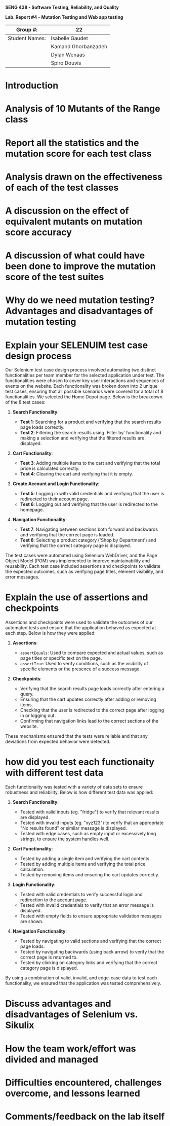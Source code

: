 **SENG 438 - Software Testing, Reliability, and Quality**

**Lab. Report \#4 – Mutation Testing and Web app testing**

| Group \#:      | 22  |
| -------------- | --- |
| Student Names: | Isabelle Gaudet  |
|                | Kamand Ghorbanzadeh  |
|                | Dylan Wenaas   |
|                | Spiro Douvis   |

# Introduction


# Analysis of 10 Mutants of the Range class 

# Report all the statistics and the mutation score for each test class



# Analysis drawn on the effectiveness of each of the test classes

# A discussion on the effect of equivalent mutants on mutation score accuracy

# A discussion of what could have been done to improve the mutation score of the test suites

# Why do we need mutation testing? Advantages and disadvantages of mutation testing

# Explain your SELENUIM test case design process

Our Selenium test case design process involved automating two distinct functionalities per team member for the selected application under test. The functionalities were chosen to cover key user interactions and sequences of events on the website. Each functionality was broken down into 2 unique test cases, ensuring that all possible scenarios were covered for a total of 8 functionalities. We selected the Home Depot page. Below is the breakdown of the 8 test cases:

1. **Search Functionality**:
   - **Test 1**: Searching for a product and verifying that the search results page loads correctly.
   - **Test 2**: Filtering the search results using 'Filter by' functionality and making a selection and verifying that the filtered results are displayed.

2. **Cart Functionality**:
   - **Test 3**: Adding multiple items to the cart and verifying that the total price is calculated correctly.
   - **Test 4**: Clearing the cart and verifying that it is empty.

3. **Create Account and Login Functionality**:
   - **Test 5**: Logging in with valid credentials and verifying that the user is redirected to their account page.
   - **Test 6**: Logging out and verifying that the user is redirected to the homepage.

4. **Navigation Functionality**:
   - **Test 7**: Navigating between sections both forward and backwards and verifying that the correct page is loaded.
   - **Test 8**: Selecting a product category ('Shop by Department') and verifying that the correct category page is displayed.

The test cases were automated using Selenium WebDriver, and the Page Object Model (POM) was implemented to improve maintainability and reusability. Each test case included assertions and checkpoints to validate the expected outcomes, such as verifying page titles, element visibility, and error messages.

# Explain the use of assertions and checkpoints

Assertions and checkpoints were used to validate the outcomes of our automated tests and ensure that the application behaved as expected at each step. Below is how they were applied:

1. **Assertions**:
   - `assertEquals`: Used to compare expected and actual values, such as page titles or specific text on the page.
   - `assertTrue`: Used to verify conditions, such as the visibility of specific elements or the presence of a success message.

2. **Checkpoints**:
   - Verifying that the search results page loads correctly after entering a query.
   - Ensuring that the cart updates correctly after adding or removing items.
   - Checking that the user is redirected to the correct page after logging in or logging out.
   - Confirming that navigation links lead to the correct sections of the website.

These mechanisms ensured that the tests were reliable and that any deviations from expected behavior were detected.

# how did you test each functionaity with different test data

Each functionality was tested with a variety of data sets to ensure robustness and reliability. Below is how different test data was applied:

1. **Search Functionality**:
   - Tested with valid inputs (eg. "fridge") to verify that relevant results are displayed.
   - Tested with invalid inputs (eg. "xyz123") to verify that an appropriate "No results found" or similar message is displayed.
   - Tested with edge cases, such as empty input or excessively long strings, to ensure the system handles well.

2. **Cart Functionality**:
   - Tested by adding a single item and verifying the cart contents.
   - Tested by adding multiple items and verifying the total price calculation.
   - Tested by removing items and ensuring the cart updates correctly.

3. **Login Functionality**:
   - Tested with valid credentials to verify successful login and redirection to the account page.
   - Tested with invalid credentials to verify that an error message is displayed.
   - Tested with empty fields to ensure appropriate validation messages are shown.

4. **Navigation Functionality**:
   - Tested by navigating to valid sections and verifying that the correct page loads.
   - Tested by navigating backwards (using back arrow) to verify that the correct page is returned to.
   - Tested by clicking on category links and verifying that the correct category page is displayed.
   

By using a combination of valid, invalid, and edge-case data to test each functionality, we ensured that the application was tested comprehensively.

# Discuss advantages and disadvantages of Selenium vs. Sikulix

# How the team work/effort was divided and managed


# Difficulties encountered, challenges overcome, and lessons learned

# Comments/feedback on the lab itself
